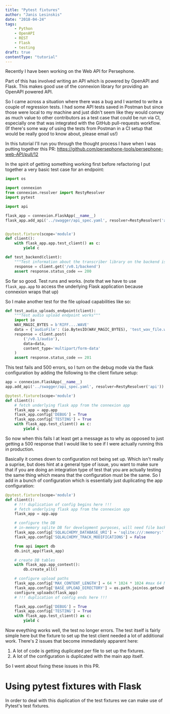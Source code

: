 ```yaml
---
title: "Pytest fixtures"
author: "Janis Lesinskis"
date: "2018-04-24"
tags:
    - Python
    - OpenAPI
    - REST
    - Flask
    - testing
draft: true
contentType: "tutorial"
---
```


Recently I have been working on the Web API for Persephone.

Part of this has involved writing an API which is powered by OpenAPI and Flask. This makes good use of the connexion library for providing an OpenAPI powered API.

So I came across a situation where there was a bug and I wanted to write a couple of regression tests. I had some API tests saved in Postman but since those were local to my machine and just didn't seem like they would convey as much value to other contributors as a test case that could be run via CI, especially one that was integrated with the GitHub pull-requests workflow. (If there's some way of using the tests from Postman in a CI setup that would be really good to know about, please email us!)

In this tutorial I'll run you through the thought process I have when I was putting together this PR: https://github.com/persephone-tools/persephone-web-API/pull/12

In the spirit of getting something working first before refactoring I put together a very basic test case for an endpoint:

```python
import os

import connexion
from connexion.resolver import RestyResolver
import pytest

import api

flask_app = connexion.FlaskApp(__name__)
flask_app.add_api('../swagger/api_spec.yaml', resolver=RestyResolver('api'))


@pytest.fixture(scope='module')
def client():
    with flask_app.app.test_client() as c:
        yield c

def test_backend(client):
    """Test information about the transcriber library on the backend is provided"""
    response = client.get('/v0.1/backend')
    assert response.status_code == 200
```

So far so good. Test runs and works. (note that we have to use `flask_app.app` to access the underlying Flask application because connexion wraps that up)

So I make another test for the file upload capabilities like so:

```python
def test_audio_uploads_endpoint(client):
    """Test audio upload endpoint works"""
    import io
    WAV_MAGIC_BYTES = b'RIFF....WAVE'
    data = {'audioFile': (io.BytesIO(WAV_MAGIC_BYTES), 'test_wav_file.wav')}
    response = client.post(
        ('/v0.1/audio'),
        data=data,
        content_type='multipart/form-data'
    )
    assert response.status_code == 201
```

This test fails and 500 errors, so I turn on the debug mode via the flask configuration by adding the following to the client fixture setup:


```python
app = connexion.FlaskApp(__name__)
app.add_api('../swagger/api_spec.yaml', resolver=RestyResolver('api'))

@pytest.fixture(scope='module')
def client():
    # fetch underlying flask app from the connexion app
    flask_app = app.app
    flask_app.config['DEBUG'] = True
    flask_app.config['TESTING'] = True
    with flask_app.test_client() as c:
        yield c
```

So now when this fails I at least get a message as to why as opposed to just getting a 500 response that I would like to see if I were actually running this in production.

Basically it comes down to configuration not being set up. Which isn't really a suprise, but does hint at a general type of issue, you want to make sure that if you are doing an integration type of test that you are actually testing the same thing which means that the configuration must be the same. So I add in a bunch of configuration which is essentially just duplicating the app configuration:

```python
@pytest.fixture(scope='module')
def client():
    # !!! duplication of config begins here !!!
    # fetch underlying flask app from the connexion app
    flask_app = app.app

    # configure the DB
    # in-memory sqlite DB for development purposes, will need file backing for persistence
    flask_app.config['SQLALCHEMY_DATABASE_URI'] = 'sqlite:///:memory:'
    flask_app.config['SQLALCHEMY_TRACK_MODIFICATIONS'] = False

    from api import db
    db.init_app(flask_app)

    # create DB tables
    with flask_app.app_context():
        db.create_all()

    # configure upload paths
    flask_app.config['MAX_CONTENT_LENGTH'] = 64 * 1024 * 1024 #max 64 MB file upload
    flask_app.config['BASE_UPLOAD_DIRECTORY'] = os.path.join(os.getcwd(), 'test_uploads')
    configure_uploads(flask_app)
    # !!! duplication of config ends here !!!

    flask_app.config['DEBUG'] = True
    flask_app.config['TESTING'] = True
    with flask_app.test_client() as c:
        yield c
```

Now eveything works well, the test no longer errors. The test itself is fairly simple here but the fixture to set up the test client needed a lot of additional work. There's 2 issues that become immediately apparent here:

1. A lot of code is getting duplicated per file to set up the fixtures.
2. A lot of the configuration is duplicated with the main app itself.

So I went about fixing these issues in this PR.

# Using pytest fixtures with Flask
In order to deal with this duplication of the test fixtures we can make use of Pytest's test fixtures.
